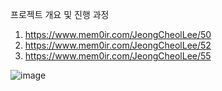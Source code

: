 프로젝트 개요 및 진행 과정
1. https://www.mem0ir.com/JeongCheolLee/50
2. https://www.mem0ir.com/JeongCheolLee/52
3. https://www.mem0ir.com/JeongCheolLee/55

![image](https://d1ccleacxg8gcm.cloudfront.net/JeongCheolLee/images/gj1i0ibb4gbe.gif)
